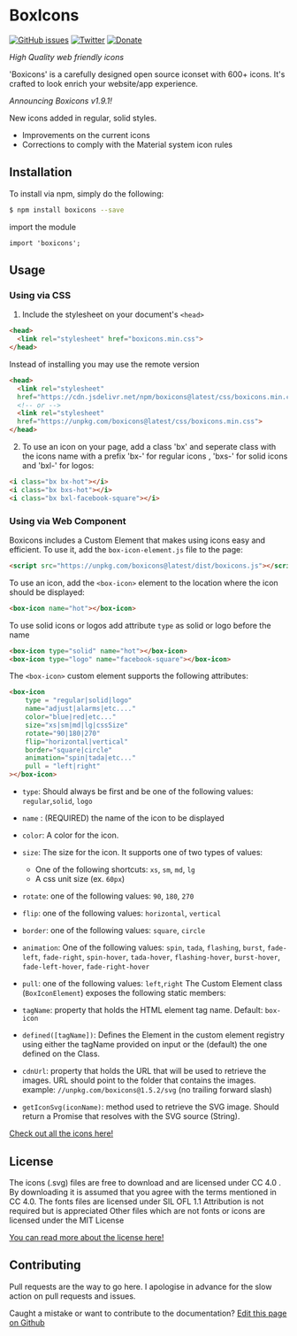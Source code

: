 # BoxIcons 
[![GitHub issues](https://img.shields.io/github/issues/atisawd/boxicons.svg)](https://github.com/atisawd/boxicons/issues)
[![Twitter](https://img.shields.io/twitter/url/https/github.com/atisawd/boxicons.svg?style=social)](https://twitter.com/intent/tweet?text=Wow:&url=https%3A%2F%2Fgithub.com%2Fatisawd%2Fboxicons)
[![Donate](https://img.shields.io/badge/donate-paypal-blue.svg?style=flat-square)](https://paypal.me/atisawd)



_High Quality web friendly icons_

'Boxicons' is a carefully designed open source iconset with 600+ icons. It's crafted to look enrich your website/app experience.


_Announcing Boxicons v1.9.1!_

New icons added in regular, solid styles.

- Improvements on the current icons
- Corrections to comply with the Material system icon rules


## Installation

To install via npm, simply do the following:

```bash
$ npm install boxicons --save
```
import the module

```javscript
import 'boxicons';
```
## Usage

### Using via CSS

1. Include the stylesheet on your document's `<head>`

```html
<head>
  <link rel="stylesheet" href="boxicons.min.css">
</head>
```

Instead of installing you may use the remote version 

```html
<head>
  <link rel="stylesheet"
  href="https://cdn.jsdelivr.net/npm/boxicons@latest/css/boxicons.min.css">
  <!-- or -->
  <link rel="stylesheet"
  href="https://unpkg.com/boxicons@latest/css/boxicons.min.css">
</head>
```


2. To use an icon on your page, add a class 'bx' and seperate class with the icons name with a prefix 'bx-' for regular icons , 'bxs-' for solid icons and 'bxl-' for logos:

```html
<i class="bx bx-hot"></i>
<i class="bx bxs-hot"></i>
<i class="bx bxl-facebook-square"></i>
```
### Using via Web Component

Boxicons includes a Custom Element that makes using icons easy and efficient. To use it, add the `box-icon-element.js` file to the page:

```html
<script src="https://unpkg.com/boxicons@latest/dist/boxicons.js"></script>
```

To use an icon, add the `<box-icon>` element to the location where the icon should be displayed:

```html
<box-icon name="hot"></box-icon>
```
  To use solid icons or logos add attribute `type` as solid or logo before the name
 ```html
<box-icon type="solid" name="hot"></box-icon>
<box-icon type="logo" name="facebook-square"></box-icon>
```                  
The `<box-icon>` custom element supports the following attributes:

```html
<box-icon
    type = "regular|solid|logo"
    name="adjust|alarms|etc...."
    color="blue|red|etc..."
    size="xs|sm|md|lg|cssSize"
    rotate="90|180|270"
    flip="horizontal|vertical"
    border="square|circle"
    animation="spin|tada|etc..."
    pull = "left|right"
></box-icon>
```
-   `type`: Should always be first and be one of the following values: `regular`,`solid`, `logo`
-   `name` : (REQUIRED) the name of the icon to be displayed
-   `color`: A color for the icon.
-   `size`: The size for the icon. It supports one of two types of values: 
    -   One of the following shortcuts: `xs`, `sm`, `md`, `lg`
    -   A css unit size (ex. `60px`) 
-   `rotate`: one of the following values: `90`, `180`, `270`
-   `flip`:  one of the following values: `horizontal`, `vertical`
-   `border`: one of the following values: `square`, `circle`
-   `animation`: One of the following values: `spin`, `tada`, `flashing`, `burst`, `fade-left`, `fade-right`, `spin-hover`, `tada-hover`, `flashing-hover`, `burst-hover`, `fade-left-hover`, `fade-right-hover`
-   `pull`: one of the following values: `left`,`right`
The Custom Element class (`BoxIconElement`) exposes the following static members:

-   `tagName`: property that holds the HTML element tag name. Default: `box-icon`
-   `defined([tagName])`: Defines the Element in the custom element registry using either the tagName provided on input or the (default) the one defined on the Class.
-   `cdnUrl`: property that holds the URL that will be used to retrieve the images. URL should point to the folder that contains the images. example: `//unpkg.com/boxicons@1.5.2/svg` (no trailing forward slash)
-   `getIconSvg(iconName)`: method used to retrieve the SVG image. Should return a Promise that resolves with the SVG source (String).


[Check out all the icons here!](https://boxicons.com)



## License

The icons (.svg) files are free to download and are licensed under CC 4.0 . By downloading it is assumed that you agree with the terms mentioned in CC 4.0.
The fonts files are licensed under SIL OFL 1.1
Attribution is not required but is appreciated
Other files which are not fonts or icons are licensed under the MIT License

[You can read more about the license here!](https://boxicons.com/get-started#license)


## Contributing

Pull requests are the way to go here. I apologise in advance for the slow action on pull requests and issues.

Caught a mistake or want to contribute to the documentation? [Edit this page on Github](https://github.com/atisawd/boxicons/blob/master/README.md)
